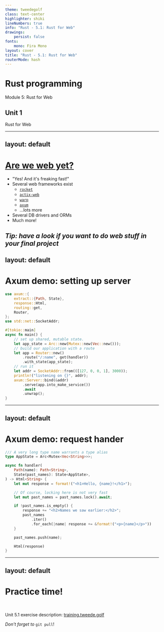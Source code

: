 ```yaml
---
theme: tweedegolf
class: text-center
highlighter: shiki
lineNumbers: true
info: "Rust - 5.1: Rust for Web"
drawings:
    persist: false
fonts:
    mono: Fira Mono
layout: cover
title: "Rust - 5.1: Rust for Web"
routerMode: hash
---
```


# Rust programming

Module 5: Rust for Web

## Unit 1

Rust for Web

---
layout: default
---

# [Are we web yet?](https://www.arewewebyet.org/)

- "Yes! And it's freaking fast!"
- Several web frameworks exist
  - [`rocket`](https://rocket.rs/)
  - [`actix-web`](https://actix.rs/)
  - [`warp`](https://github.com/seanmonstar/warp)
  - [`axum`](https://github.com/tokio-rs/axum)
  - ...lots more
- Several DB drivers and ORMs
- Much more!

*Tip: have a look if you want to do web stuff in your final project*
---
layout: default
---

# Axum demo: setting up server

```rust
use axum::{
    extract::{Path, State},
    response::Html,
    routing::get,
    Router,
};
use std::net::SocketAddr;

#[tokio::main]
async fn main() {
    // set up shared, mutable state.
    let app_state = Arc::new(Mutex::new(Vec::new()));
    // build our application with a route
    let app = Router::new()
        .route("/:name", get(handler))
        .with_state(app_state);
    // run it
    let addr = SocketAddr::from(([127, 0, 0, 1], 3000));
    println!("listening on {}", addr);
    axum::Server::bind(&addr)
        .serve(app.into_make_service())
        .await
        .unwrap();
}
```

---
layout: default
---
# Axum demo: request hander

```rust
/// A very long type name warrants a type alias
type AppState = Arc<Mutex<Vec<String>>>;

async fn handler(
    Path(name): Path<String>,
    State(past_names): State<AppState>,
) -> Html<String> {
    let mut response = format!("<h1>Hello, {name}!</h1>");

    // Of course, locking here is not very fast
    let mut past_names = past_names.lock().await;

    if !past_names.is_empty() {
        response += "<h2>Names we saw earlier:</h2>";
        past_names
            .iter()
            .for_each(|name| response += &format!("<p>{name}</p>"))
    }

    past_names.push(name);

    Html(response)
}
```


---
layout: default
---

# Practice time!

&nbsp;

Unit 5.1 exercise description: [training.tweede.golf](https://training.tweede.golf/rust-for-web.html)

*Don't forget to* `git pull`!
